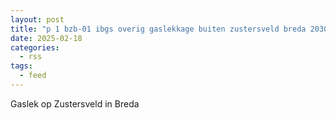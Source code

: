 ```yaml
---
layout: post
title: "p 1 bzb-01 ibgs overig gaslekkage buiten zustersveld breda 203092 203132"
date: 2025-02-18
categories: 
  - rss
tags: 
  - feed
---
```


Gaslek op Zustersveld in Breda
